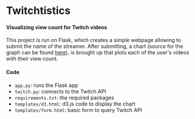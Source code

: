 # Twitchtistics
#### Visualizing view count for Twitch videos
This project is run on Flask, which creates a simple webpage allowing to submit the name of the
streamer. After submitting, a chart (source for the graph can be found
[here](https://blog.ruanbekker.com/blog/2017/12/14/graphing-pretty-charts-with-python-flask-and-chartjs/)), is brought up that plots each of the user's videos with their view count.

#### Code
* `app.py`: runs the Flask app
* `twitch.py`: connects to the Twitch API
* `requirements.txt`: the required packages
* `templates/d3.html`: d3.js code to display the chart
* `templates/form.html`: basic form to query Twitch API
